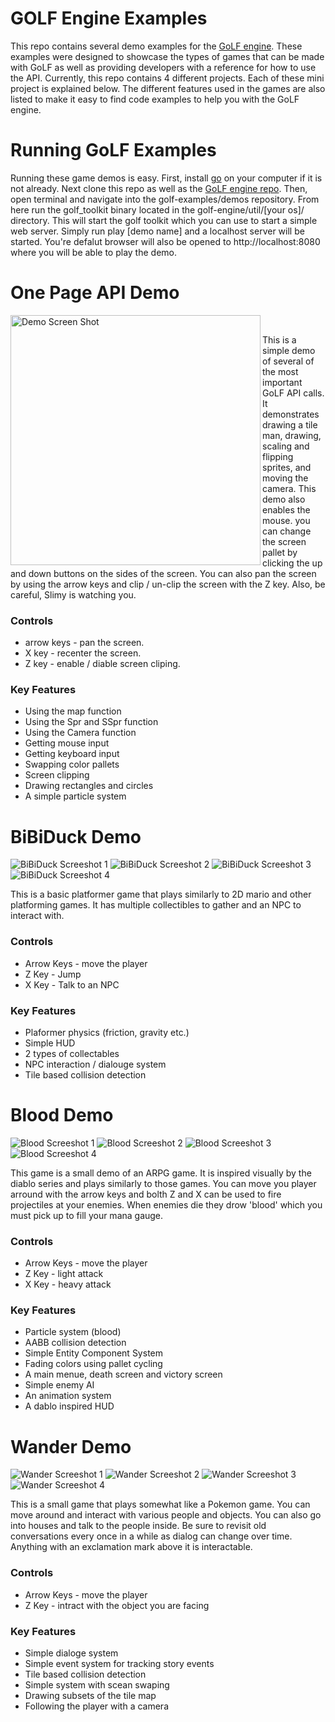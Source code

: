
# GOLF Engine Examples

This repo contains several demo examples for the [GoLF engine](https://github.com/bjatkin/golf-engine). These examples
were designed to showcase the types of games that can be made with GoLF as well as providing developers with a reference
for how to use the API. Currently, this repo contains 4 different projects. Each of these mini project is explained below.
The different features used in the games are also listed to make it easy to find code examples to help you with the
GoLF engine.

# Running GoLF Examples

Running these game demos is easy. First, install [go](https://golang.org/) on your computer if it is not already.
Next clone this repo as well as the [GoLF engine repo](https://github.com/bjatkin/golf-engine). Then, open terminal
and navigate into the golf-examples/demos repository. From here run the golf_toolkit binary located 
in the golf-engine/util/[your os]/ directory. This will start the golf toolkit which you can use to 
start a simple web server. Simply run play [demo name] and a localhost server will be started. 
You're defalut browser will also be opened to http://localhost:8080 where you will be able to play the demo.

# One Page API Demo
<img src="https://github.com/bjatkin/golf-examples/blob/master/images/APIDemo.png" alt="Demo Screen Shot" align="left" width="400" ><br>
<!-- ![Demo Screen Shot](https://github.com/bjatkin/golf-examples/blob/master/images/APIDemo.png) -->

This is a simple demo of several of the most important GoLF API calls. It demonstrates drawing a tile man, drawing, scaling and flipping sprites, and moving the camera. This demo also enables the mouse. you can change
the screen pallet by clicking the up and down buttons
on the sides of the screen. You can also pan the screen
by using the arrow keys and clip / un-clip the screen
with the Z key. Also, be careful, Slimy is watching you.

### Controls
 * arrow keys - pan the screen.
 * X key - recenter the screen.
 * Z key - enable / diable screen cliping.

### Key Features
 * Using the map function
 * Using the Spr and SSpr function
 * Using the Camera function
 * Getting mouse input
 * Getting keyboard input
 * Swapping color pallets
 * Screen clipping
 * Drawing rectangles and circles
 * A simple particle system

# BiBiDuck Demo

![BiBiDuck Screeshot 1](https://github.com/bjatkin/golf-examples/blob/master/images/bibiDuck1.png)
![BiBiDuck Screeshot 2](https://github.com/bjatkin/golf-examples/blob/master/images/bibiDuck2.png)
![BiBiDuck Screeshot 3](https://github.com/bjatkin/golf-examples/blob/master/images/bibiDuck3.png)
![BiBiDuck Screeshot 4](https://github.com/bjatkin/golf-examples/blob/master/images/bibiDuck4.png)

This is a basic platformer game that plays similarly to 
2D mario and other platforming games. It has multiple
collectibles to gather and an NPC to interact with.

### Controls
 * Arrow Keys - move the player
 * Z Key - Jump
 * X Key - Talk to an NPC

### Key Features
 * Plaformer physics (friction, gravity etc.)
 * Simple HUD
 * 2 types of collectables
 * NPC interaction / dialouge system
 * Tile based collision detection

# Blood Demo

![Blood Screeshot 1](https://github.com/bjatkin/golf-examples/blob/master/images/blood1.png)
![Blood Screeshot 2](https://github.com/bjatkin/golf-examples/blob/master/images/blood2.png)
![Blood Screeshot 3](https://github.com/bjatkin/golf-examples/blob/master/images/blood3.png)
![Blood Screeshot 4](https://github.com/bjatkin/golf-examples/blob/master/images/blood4.png)

This game is a small demo of an ARPG game. It is inspired
visually by the diablo series and plays similarly to
those games. You can move you player arround with the
arrow keys and bolth Z and X can be used to fire
projectiles at your enemies. When enemies die they
drow 'blood' which you must pick up to fill your mana
gauge.

### Controls
 * Arrow Keys - move the player
 * Z Key - light attack
 * X Key - heavy attack

### Key Features
 * Particle system (blood)
 * AABB collision detection
 * Simple Entity Component System
 * Fading colors using pallet cycling
 * A main menue, death screen and victory screen
 * Simple enemy AI
 * An animation system
 * A dablo inspired HUD

# Wander Demo

![Wander Screeshot 1](https://github.com/bjatkin/golf-examples/blob/master/images/wander1.png)
![Wander Screeshot 2](https://github.com/bjatkin/golf-examples/blob/master/images/wander2.png)
![Wander Screeshot 3](https://github.com/bjatkin/golf-examples/blob/master/images/wander3.png)
![Wander Screeshot 4](https://github.com/bjatkin/golf-examples/blob/master/images/wander4.png)

This is a small game that plays somewhat like a Pokemon
game. You can move around and interact with various people and objects. You can also go into houses and 
talk to the people inside. Be sure to revisit old
conversations every once in a while as dialog can
change over time. Anything with an exclamation mark
above it is interactable.

### Controls
 * Arrow Keys - move the player
 * Z Key - intract with the object you are facing

### Key Features
 * Simple dialoge system
 * Simple event system for tracking story events
 * Tile based collision detection
 * Simple system with scean swaping
 * Drawing subsets of the tile map
 * Following the player with a camera